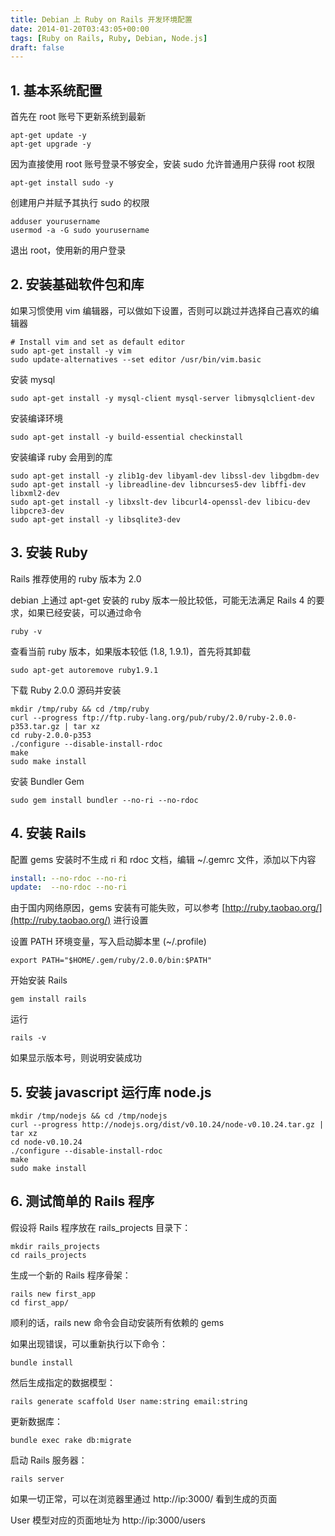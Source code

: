 ```yaml
---
title: Debian 上 Ruby on Rails 开发环境配置
date: 2014-01-20T03:43:05+00:00
tags: [Ruby on Rails, Ruby, Debian, Node.js]
draft: false
---
```


## 1. 基本系统配置



首先在 root 账号下更新系统到最新


```shell
apt-get update -y
apt-get upgrade -y
```



因为直接使用 root 账号登录不够安全，安装 sudo 允许普通用户获得 root 权限


```shell
apt-get install sudo -y
```



创建用户并赋予其执行 sudo 的权限


```shell
adduser yourusername
usermod -a -G sudo yourusername
```



退出 root，使用新的用户登录



## 2. 安装基础软件包和库



如果习惯使用 vim 编辑器，可以做如下设置，否则可以跳过并选择自己喜欢的编辑器


```shell
# Install vim and set as default editor
sudo apt-get install -y vim
sudo update-alternatives --set editor /usr/bin/vim.basic
```



安装 mysql


```shell
sudo apt-get install -y mysql-client mysql-server libmysqlclient-dev
```



安装编译环境


```shell
sudo apt-get install -y build-essential checkinstall
```



安装编译 ruby 会用到的库


```shell
sudo apt-get install -y zlib1g-dev libyaml-dev libssl-dev libgdbm-dev
sudo apt-get install -y libreadline-dev libncurses5-dev libffi-dev libxml2-dev
sudo apt-get install -y libxslt-dev libcurl4-openssl-dev libicu-dev libpcre3-dev
sudo apt-get install -y libsqlite3-dev
```





## 3. 安装 Ruby



Rails 推荐使用的 ruby 版本为 2.0

debian 上通过 apt-get 安装的 ruby 版本一般比较低，可能无法满足 Rails 4 的要求，如果已经安装，可以通过命令


```shell
ruby -v
```



查看当前 ruby 版本，如果版本较低 (1.8, 1.9.1)，首先将其卸载


```shell
sudo apt-get autoremove ruby1.9.1
```



下载 Ruby 2.0.0 源码并安装


```shell
mkdir /tmp/ruby && cd /tmp/ruby
curl --progress ftp://ftp.ruby-lang.org/pub/ruby/2.0/ruby-2.0.0-p353.tar.gz | tar xz
cd ruby-2.0.0-p353
./configure --disable-install-rdoc
make
sudo make install
```



安装 Bundler Gem


```shell
sudo gem install bundler --no-ri --no-rdoc
```





## 4. 安装 Rails



配置 gems 安装时不生成 ri 和 rdoc 文档，编辑 ~/.gemrc 文件，添加以下内容


```yaml
install: --no-rdoc --no-ri
update:  --no-rdoc --no-ri
```



由于国内网络原因，gems 安装有可能失败，可以参考 [http://ruby.taobao.org/](http://ruby.taobao.org/) 进行设置

设置 PATH 环境变量，写入启动脚本里 (~/.profile)


```shell
export PATH="$HOME/.gem/ruby/2.0.0/bin:$PATH"
```



开始安装 Rails

```shell
gem install rails
```



运行

```shell
rails -v
```



如果显示版本号，则说明安装成功



## 5. 安装 javascript 运行库 node.js



```shell
mkdir /tmp/nodejs && cd /tmp/nodejs
curl --progress http://nodejs.org/dist/v0.10.24/node-v0.10.24.tar.gz | tar xz
cd node-v0.10.24
./configure --disable-install-rdoc
make
sudo make install
```





## 6. 测试简单的 Rails 程序



假设将 Rails 程序放在 rails_projects 目录下：

```shell
mkdir rails_projects
cd rails_projects
```



生成一个新的 Rails 程序骨架：

```shell
rails new first_app
cd first_app/
```



顺利的话，rails new 命令会自动安装所有依赖的 gems

如果出现错误，可以重新执行以下命令：

```shell
bundle install
```



然后生成指定的数据模型：

```shell
rails generate scaffold User name:string email:string
```



更新数据库：

```shell
bundle exec rake db:migrate
```



启动 Rails 服务器：

```shell
rails server
```



如果一切正常，可以在浏览器里通过 http://ip:3000/ 看到生成的页面

User 模型对应的页面地址为 http://ip:3000/users
